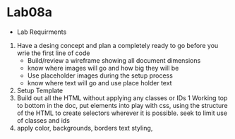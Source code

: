 # Lab08a

- Lab Requirments
1. Have a desing concept and plan a completely ready to go before you wrie the first line of code
    - Build/review a wireframe showing all document dimensions
    - know where images will go and how big they will be
    - Use placeholder images during the setup process
    - know where text will go and use place holder text
1. Setup Template
1. Build out all the HTML without applying any classes or IDs
1 Working top to bottom in the doc, put elements into play with css, using the structure of the HTML to create selectors wherever it is possible. seek to limit use of classes and ids
1. apply color, backgrounds, borders text styling, 